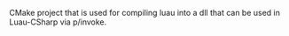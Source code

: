 CMake project that is used for compiling luau into a dll that can be used in Luau-CSharp via p/invoke.
